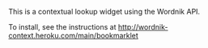 This is a contextual lookup widget using the Wordnik API.

To install, see the instructions at http://wordnik-context.heroku.com/main/bookmarklet

